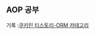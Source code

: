 AOP 공부
-------
기록 :[쿠키린 티스토리-ORM 카테고리](https://hyeonddobbi.tistory.com/category/%E2%97%86SPRING%20BOOT/AOP)
